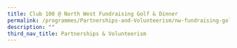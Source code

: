 ```yaml
---
title: Club 100 @ North West Fundraising Golf & Dinner
permalink: /programmes/Partnerships-and-Volunteerism/nw-fundraising-golf
description: ""
third_nav_title: Partnerships & Volunteerism
---
```

